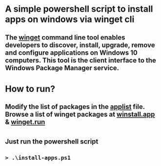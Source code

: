 # A simple powershell script to install apps on windows via winget cli

## The [winget](https://docs.microsoft.com/en-us/windows/package-manager/winget/) command line tool enables developers to discover, install, upgrade, remove and configure applications on Windows 10 computers. This tool is the client interface to the Windows Package Manager service.

#

# How to run?

## Modify the list of packages in the [applist](../../ps-winget-pkg-installer/applist) file. Browse a list of winget packages at [winstall.app](https://winstall.app/) & [winget.run](https://winget.run/)

#

## Just run the powershell script

## `> .\install-apps.ps1`
